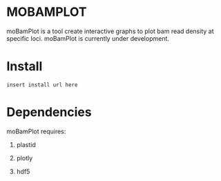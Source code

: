 MOBAMPLOT
=========

moBamPlot is a tool create interactive graphs to plot bam read density at specific loci. moBamPlot is currently under development.

Install
=======

```
insert install url here
```

Dependencies
============

moBamPlot requires:

  1. plastid

  2. plotly

  3. hdf5
